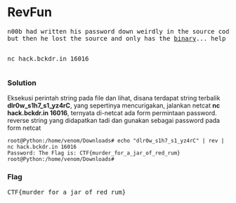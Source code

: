 <h1><b>RevFun</b></h1>
<pre>
n00b had written his password down weirdly in the source code...
but then he lost the source and only has the <a href="http://static.beast.sdslabs.co/static/REVFUN/revfun">binary</a>... help him out...

nc hack.bckdr.in 16016
</pre>
<h3><b>Solution</b></h3>
<p>Eksekusi perintah string pada file dan lihat, disana terdapat string terbalik <b>dlr0w_s1h7_s1_yz4rC</b>, yang sepertinya mencurigakan, jalankan netcat <b>nc hack.bckdr.in 16016</b>,
ternyata di-netcat ada form permintaan password. reverse string yang didapatkan tadi dan gunakan sebagai password pada form netcat</p>

```console
root@Python:/home/venom/Downloads# echo "dlr0w_s1h7_s1_yz4rC" | rev | nc hack.bckdr.in 16016
Password: The Flag is: CTF{murder_for_a_jar_of_red_rum}
root@Python:/home/venom/Downloads# 
```

<h3><b>Flag</b></h3>
<pre>
CTF{murder_for_a_jar_of_red_rum}
</pre>
